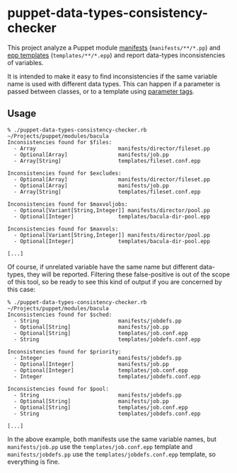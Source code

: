 # puppet-data-types-consistency-checker

This project analyze a Puppet module
[manifests](https://puppet.com/docs/puppet/4.10/lang_visual_index.html)
(`manifests/**/*.pp`) and [epp
templates](https://puppet.com/docs/puppet/latest/lang_template_epp.html)
(`templates/**/*.epp`) and report data-types inconsistencies of variables.

It is intended to make it easy to find inconsistencies if the same variable
name is used with different data types.  This can happen if a parameter is
passed between classes, or to a template using [parameter
tags](https://puppet.com/docs/puppet/latest/lang_template_epp.html#parameter-tags).

## Usage

```
% ./puppet-data-types-consistency-checker.rb ~/Projects/puppet/modules/bacula
Inconsistencies found for $files:
  - Array                          manifests/director/fileset.pp
  - Optional[Array]                manifests/job.pp
  - Array[String]                  templates/fileset.conf.epp

Inconsistencies found for $excludes:
  - Optional[Array]                manifests/director/fileset.pp
  - Optional[Array]                manifests/job.pp
  - Array[String]                  templates/fileset.conf.epp

Inconsistencies found for $maxvoljobs:
  - Optional[Variant[String,Integer]] manifests/director/pool.pp
  - Optional[Integer]              templates/bacula-dir-pool.epp

Inconsistencies found for $maxvols:
  - Optional[Variant[String,Integer]] manifests/director/pool.pp
  - Optional[Integer]              templates/bacula-dir-pool.epp

[...]
```

Of course, if unrelated variable have the same name but different data-types,
they will be reported.  Filtering these false-positive is out of the scope of
this tool, so be ready to see this kind of output if you are concerned by this
case:

```
% ./puppet-data-types-consistency-checker.rb ~/Projects/puppet/modules/bacula
Inconsistencies found for $sched:
  - String                         manifests/jobdefs.pp
  - Optional[String]               manifests/job.pp
  - Optional[String]               templates/job.conf.epp
  - String                         templates/jobdefs.conf.epp

Inconsistencies found for $priority:
  - Integer                        manifests/jobdefs.pp
  - Optional[Integer]              manifests/job.pp
  - Optional[Integer]              templates/job.conf.epp
  - Integer                        templates/jobdefs.conf.epp

Inconsistencies found for $pool:
  - String                         manifests/jobdefs.pp
  - Optional[String]               manifests/job.pp
  - Optional[String]               templates/job.conf.epp
  - String                         templates/jobdefs.conf.epp

[...]
```

In the above example, both manifests use the same variable names, but
`manifests/job.pp` use the `templates/job.conf.epp` template and
`manifests/jobdefs.pp` use the `templates/jobdefs.conf.epp` template, so
everything is fine.
